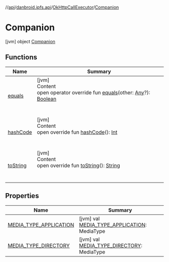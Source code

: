 //[api](../../../index.md)/[danbroid.ipfs.api](../../index.md)/[OkHttpCallExecutor](../index.md)/[Companion](index.md)



# Companion  
 [jvm] object [Companion](index.md)   


## Functions  
  
|  Name|  Summary| 
|---|---|
| [equals](../../-types/-config/-config-change/index.md#kotlin/Any/equals/#kotlin.Any?/PointingToDeclaration/)| [jvm]  <br>Content  <br>open operator override fun [equals](../../-types/-config/-config-change/index.md#kotlin/Any/equals/#kotlin.Any?/PointingToDeclaration/)(other: [Any](https://kotlinlang.org/api/latest/jvm/stdlib/kotlin/-any/index.html)?): [Boolean](https://kotlinlang.org/api/latest/jvm/stdlib/kotlin/-boolean/index.html)  <br><br><br>
| [hashCode](../../-types/-config/-config-change/index.md#kotlin/Any/hashCode/#/PointingToDeclaration/)| [jvm]  <br>Content  <br>open override fun [hashCode](../../-types/-config/-config-change/index.md#kotlin/Any/hashCode/#/PointingToDeclaration/)(): [Int](https://kotlinlang.org/api/latest/jvm/stdlib/kotlin/-int/index.html)  <br><br><br>
| [toString](../../-types/-config/-config-change/index.md#kotlin/Any/toString/#/PointingToDeclaration/)| [jvm]  <br>Content  <br>open override fun [toString](../../-types/-config/-config-change/index.md#kotlin/Any/toString/#/PointingToDeclaration/)(): [String](https://kotlinlang.org/api/latest/jvm/stdlib/kotlin/-string/index.html)  <br><br><br>


## Properties  
  
|  Name|  Summary| 
|---|---|
| [MEDIA_TYPE_APPLICATION](index.md#danbroid.ipfs.api/OkHttpCallExecutor.Companion/MEDIA_TYPE_APPLICATION/#/PointingToDeclaration/)|  [jvm] val [MEDIA_TYPE_APPLICATION](index.md#danbroid.ipfs.api/OkHttpCallExecutor.Companion/MEDIA_TYPE_APPLICATION/#/PointingToDeclaration/): MediaType   <br>
| [MEDIA_TYPE_DIRECTORY](index.md#danbroid.ipfs.api/OkHttpCallExecutor.Companion/MEDIA_TYPE_DIRECTORY/#/PointingToDeclaration/)|  [jvm] val [MEDIA_TYPE_DIRECTORY](index.md#danbroid.ipfs.api/OkHttpCallExecutor.Companion/MEDIA_TYPE_DIRECTORY/#/PointingToDeclaration/): MediaType   <br>

